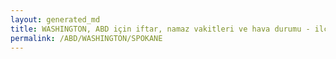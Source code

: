 ```yaml
---
layout: generated_md
title: WASHINGTON, ABD için iftar, namaz vakitleri ve hava durumu - ilçe/eyalet seç
permalink: /ABD/WASHINGTON/SPOKANE
---
```


<script type="text/javascript">
  var country = ABD;
  var city = WASHINGTON;
  var state = SPOKANE;
  var lat = 72;
  var lon = 21;
</script>
